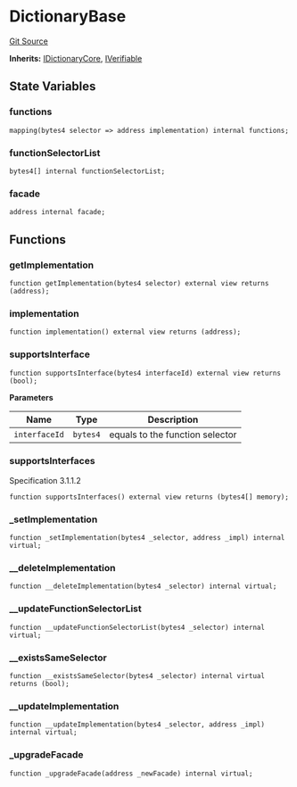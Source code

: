 # DictionaryBase
[Git Source](https://github.com/metacontract/mc/blob/c3fc2b414d37afc92bb1cf2e606b4b2bede47403/resources/devkit/api-reference/Flattened.sol)

**Inherits:**
[IDictionaryCore](/resources/devkit/api-reference/Flattened.sol/interface.IDictionaryCore), [IVerifiable](/resources/devkit/api-reference/Flattened.sol/interface.IVerifiable)


## State Variables
### functions

```solidity
mapping(bytes4 selector => address implementation) internal functions;
```


### functionSelectorList

```solidity
bytes4[] internal functionSelectorList;
```


### facade

```solidity
address internal facade;
```


## Functions
### getImplementation


```solidity
function getImplementation(bytes4 selector) external view returns (address);
```

### implementation


```solidity
function implementation() external view returns (address);
```

### supportsInterface


```solidity
function supportsInterface(bytes4 interfaceId) external view returns (bool);
```
**Parameters**

|Name|Type|Description|
|----|----|-----------|
|`interfaceId`|`bytes4`|equals to the function selector|


### supportsInterfaces

Specification 3.1.1.2


```solidity
function supportsInterfaces() external view returns (bytes4[] memory);
```

### _setImplementation


```solidity
function _setImplementation(bytes4 _selector, address _impl) internal virtual;
```

### __deleteImplementation


```solidity
function __deleteImplementation(bytes4 _selector) internal virtual;
```

### __updateFunctionSelectorList


```solidity
function __updateFunctionSelectorList(bytes4 _selector) internal virtual;
```

### __existsSameSelector


```solidity
function __existsSameSelector(bytes4 _selector) internal virtual returns (bool);
```

### __updateImplementation


```solidity
function __updateImplementation(bytes4 _selector, address _impl) internal virtual;
```

### _upgradeFacade


```solidity
function _upgradeFacade(address _newFacade) internal virtual;
```


